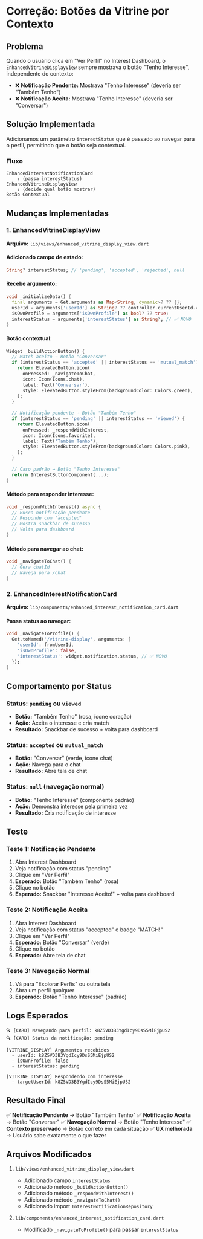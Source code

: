 # Correção: Botões da Vitrine por Contexto

## Problema

Quando o usuário clica em "Ver Perfil" no Interest Dashboard, o `EnhancedVitrineDisplayView` sempre mostrava o botão "Tenho Interesse", independente do contexto:

- ❌ **Notificação Pendente:** Mostrava "Tenho Interesse" (deveria ser "Também Tenho")
- ❌ **Notificação Aceita:** Mostrava "Tenho Interesse" (deveria ser "Conversar")

## Solução Implementada

Adicionamos um parâmetro `interestStatus` que é passado ao navegar para o perfil, permitindo que o botão seja contextual.

### Fluxo

```
EnhancedInterestNotificationCard
    ↓ (passa interestStatus)
EnhancedVitrineDisplayView
    ↓ (decide qual botão mostrar)
Botão Contextual
```

## Mudanças Implementadas

### 1. EnhancedVitrineDisplayView

**Arquivo:** `lib/views/enhanced_vitrine_display_view.dart`

#### Adicionado campo de estado:
```dart
String? interestStatus; // 'pending', 'accepted', 'rejected', null
```

#### Recebe argumento:
```dart
void _initializeData() {
  final arguments = Get.arguments as Map<String, dynamic>? ?? {};
  userId = arguments['userId'] as String? ?? controller.currentUserId.value;
  isOwnProfile = arguments['isOwnProfile'] as bool? ?? true;
  interestStatus = arguments['interestStatus'] as String?; // ✅ NOVO
}
```

#### Botão contextual:
```dart
Widget _buildActionButton() {
  // Match aceito → Botão "Conversar"
  if (interestStatus == 'accepted' || interestStatus == 'mutual_match') {
    return ElevatedButton.icon(
      onPressed: _navigateToChat,
      icon: Icon(Icons.chat),
      label: Text('Conversar'),
      style: ElevatedButton.styleFrom(backgroundColor: Colors.green),
    );
  }
  
  // Notificação pendente → Botão "Também Tenho"
  if (interestStatus == 'pending' || interestStatus == 'viewed') {
    return ElevatedButton.icon(
      onPressed: _respondWithInterest,
      icon: Icon(Icons.favorite),
      label: Text('Também Tenho'),
      style: ElevatedButton.styleFrom(backgroundColor: Colors.pink),
    );
  }
  
  // Caso padrão → Botão "Tenho Interesse"
  return InterestButtonComponent(...);
}
```

#### Método para responder interesse:
```dart
void _respondWithInterest() async {
  // Busca notificação pendente
  // Responde com 'accepted'
  // Mostra snackbar de sucesso
  // Volta para dashboard
}
```

#### Método para navegar ao chat:
```dart
void _navigateToChat() {
  // Gera chatId
  // Navega para /chat
}
```

### 2. EnhancedInterestNotificationCard

**Arquivo:** `lib/components/enhanced_interest_notification_card.dart`

#### Passa status ao navegar:
```dart
void _navigateToProfile() {
  Get.toNamed('/vitrine-display', arguments: {
    'userId': fromUserId,
    'isOwnProfile': false,
    'interestStatus': widget.notification.status, // ✅ NOVO
  });
}
```

## Comportamento por Status

### Status: `pending` ou `viewed`
- **Botão:** "Também Tenho" (rosa, ícone coração)
- **Ação:** Aceita o interesse e cria match
- **Resultado:** Snackbar de sucesso + volta para dashboard

### Status: `accepted` ou `mutual_match`
- **Botão:** "Conversar" (verde, ícone chat)
- **Ação:** Navega para o chat
- **Resultado:** Abre tela de chat

### Status: `null` (navegação normal)
- **Botão:** "Tenho Interesse" (componente padrão)
- **Ação:** Demonstra interesse pela primeira vez
- **Resultado:** Cria notificação de interesse

## Teste

### Teste 1: Notificação Pendente
1. Abra Interest Dashboard
2. Veja notificação com status "pending"
3. Clique em "Ver Perfil"
4. **Esperado:** Botão "Também Tenho" (rosa)
5. Clique no botão
6. **Esperado:** Snackbar "Interesse Aceito!" + volta para dashboard

### Teste 2: Notificação Aceita
1. Abra Interest Dashboard
2. Veja notificação com status "accepted" e badge "MATCH!"
3. Clique em "Ver Perfil"
4. **Esperado:** Botão "Conversar" (verde)
5. Clique no botão
6. **Esperado:** Abre tela de chat

### Teste 3: Navegação Normal
1. Vá para "Explorar Perfis" ou outra tela
2. Abra um perfil qualquer
3. **Esperado:** Botão "Tenho Interesse" (padrão)

## Logs Esperados

```
🔍 [CARD] Navegando para perfil: k8Z5VD3B3YgdIcy9DsS5MiEjpUS2
🔍 [CARD] Status da notificação: pending

[VITRINE_DISPLAY] Argumentos recebidos
  - userId: k8Z5VD3B3YgdIcy9DsS5MiEjpUS2
  - isOwnProfile: false
  - interestStatus: pending

[VITRINE_DISPLAY] Respondendo com interesse
  - targetUserId: k8Z5VD3B3YgdIcy9DsS5MiEjpUS2
```

## Resultado Final

✅ **Notificação Pendente** → Botão "Também Tenho"
✅ **Notificação Aceita** → Botão "Conversar"
✅ **Navegação Normal** → Botão "Tenho Interesse"
✅ **Contexto preservado** → Botão correto em cada situação
✅ **UX melhorada** → Usuário sabe exatamente o que fazer

## Arquivos Modificados

1. `lib/views/enhanced_vitrine_display_view.dart`
   - Adicionado campo `interestStatus`
   - Adicionado método `_buildActionButton()`
   - Adicionado método `_respondWithInterest()`
   - Adicionado método `_navigateToChat()`
   - Adicionado import `InterestNotificationRepository`

2. `lib/components/enhanced_interest_notification_card.dart`
   - Modificado `_navigateToProfile()` para passar `interestStatus`

